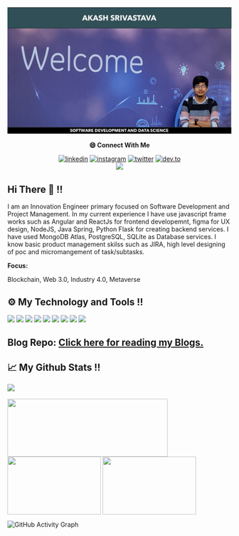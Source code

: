 <a href="" float="center">
  <img src="https://github.com/AkashSrivastava1721/AkashSrivastava1721/blob/main/Cover_Akash.jpg" />
</a>
<p align="center"> 
  <b>😄 Connect With Me</b> 
</a>
</p>
<p align="center">
    <a href="https://www.linkedin.com/in/akash-engineer/" rel="some text"><img src="https://krueger.ca/wp-content/uploads/2016/02/linkedin-logo.png" alt="linkedin" height="30" width="30"></a>
<a href="https://www.instagram.com/sky.ether.public" rel="some text"><img src="https://www.freepnglogos.com/uploads/instagram-logo-png-transparent-background-hd-3.png" alt="instagram" height="30" width="30"></a>
<a href="https://twitter.com/AkashS_Engineer" rel="some text"><img src="https://image.flaticon.com/icons/png/512/124/124021.png" alt="twitter" height="30" width="30"></a>
<a href="https://dev.to/dev1721" rel="some text"><img src="https://cdn.freelogovectors.net/wp-content/uploads/2019/05/dev-logo.jpg" alt="dev.to" height="30" width="30"></a>
<!-- <a href="" rel="some text"><img src="https://i.pinimg.com/originals/31/23/9a/31239a2f70e4f8e4e3263fafb00ace1c.png" alt="youtube" height="30" width="30"></a>-->
<br>
<a href="" float="center"><img src="https://komarev.com/ghpvc/?username=AkashSrivastava1721&color=blue"/></a>
</p>
  
## Hi There 👋 !!
<p align="centre">I am an Innovation Engineer primary focused on Software Development and Project Management. In my current experience I have use javascript frame works such as Angular and ReactJs for frontend developemnt, figma for UX design, NodeJS, Java Spring, Python Flask for creating backend services. I have used MongoDB Atlas, PostgreSQL, SQLite as Database services. I know basic product management skilss such as JIRA, high level designing of poc and micromangement of task/subtasks.</p>

<b>Focus: </b><p>Blockchain, Web 3.0, Industry 4.0, Metaverse</p>

## ⚙️ My Technology and Tools !!
![](https://img.shields.io/badge/Development_Tool-Visual_Studio-informational?style=flat&logo=<LOGO_NAME>&logoColor=white&color=2bbc8a)
![](https://img.shields.io/badge/OOPs_Programing-JAVA,TYPESCRIPT-informational?style=flat&logo=<LOGO_NAME>&logoColor=white&color=2bbc8a)
![](https://img.shields.io/badge/Machine_Learning-Python-informational?style=flat&logo=<LOGO_NAME>&logoColor=white&color=2bbc8a)
![](https://img.shields.io/badge/Operating_System-Windows-informational?style=flat&logo=<LOGO_NAME>&logoColor=white&color=2bbc8a)
![](https://img.shields.io/badge/Cloud_Computing-Azure_and_Google_Cloud-informational?style=flat&logo=<LOGO_NAME>&logoColor=white&color=2bbc8a)
![](https://img.shields.io/badge/Database-SQL,MongoDB,PostgrSQL,SQLite-informational?style=flat&logo=<LOGO_NAME>&logoColor=white&color=2bbc8a)
![](https://img.shields.io/badge/Frontend-Angular,React-informational?style=flat&logo=<LOGO_NAME>&logoColor=white&color=2bbc8a)
![](https://img.shields.io/badge/Backend-Node.Js/Express.Js,Java_Spring,JDBC-informational?style=flat&logo=<LOGO_NAME>&logoColor=white&color=2bbc8a)
![](https://img.shields.io/badge/API-REST-informational?style=flat&logo=<LOGO_NAME>&logoColor=white&color=2bbc8a)

## Blog Repo: [Click here for reading my Blogs.](https://github.com/AkashSrivastava1721/Blog.me)

## 📈 My Github Stats !!
<a href="https://github.com/ryo-ma/github-profile-trophy" float="center">
  <img width=1000 src="https://github-profile-trophy.vercel.app/?username=AkashSrivastava1721&column=8&theme=darkhub&no-frame=true&no-bg=true"/>
</a>
<p float="center">
    <img align="center" src="https://github-readme-stats.vercel.app/api/?username=AkashSrivastava1721&count_private=true&show_icons=true&theme=radical&hide=issues" height="130" width="360"/>
  <img align="center" src="https://github-profile-summary-cards.vercel.app/api/cards/repos-per-language?username=AkashSrivastava1721&theme=nord_dark" height="130" width="210"/>
  <img align="center" src="https://github-profile-summary-cards.vercel.app/api/cards/most-commit-language?username=AkashSrivastava1721&theme=nord_dark" height="130" width="210"/>
</p>


![GitHub Activity Graph](https://activity-graph.herokuapp.com/graph?username=AkashSrivastava1721&theme=github)

